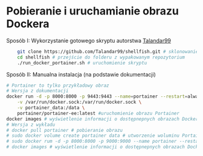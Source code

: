 # Pobieranie i uruchamianie obrazu Dockera

Sposób I: Wykorzystanie gotowego skryptu autorstwa [Talandar99](https://github.com/Talandar99)

```bash
    git clone https://github.com/Talandar99/shellfish.git # sklonowanie repozytorium
    cd shellfish # przejście do folderu z wypakowanym repozytorium
    ./run_docker_portainer.sh # uruchomienie skryptu
```

Sposób II: Manualna instalacja (na podstawie dokumentacji)

```bash
# Portainer to tylko przykładowy obraz
# Wersja z dokumentacji
docker run -d -p 8000:8000 -p 9443:9443 --name=portainer --restart=always \
    -v /var/run/docker.sock:/var/run/docker.sock \
    -v portainer_data:/data \
    portainer/portainer-ee:latest #uruchomienie obrazu Portainer
docker images # wyświetlenie informacji o dostępnepnych obrazach Dockera
# Wersja z wykładu
# docker pull portainer # pobieranie obrazu
# sudo docker volume create portainer data # utworzenie woluminu Portainer (żeby nie utracić danych)
# sudo docker rum -d -p 8000:8000 -p 9000:9000 --name portainer --restart=always -v /var/run/docker.sock:/var/run/docker.sock -w portainer_data:/data_portainer/portainer-ce # uruchomienie kontenera Portainer
# docker images # wyświetlenie informacji o dostępnepnych obrazach Dockera
```
